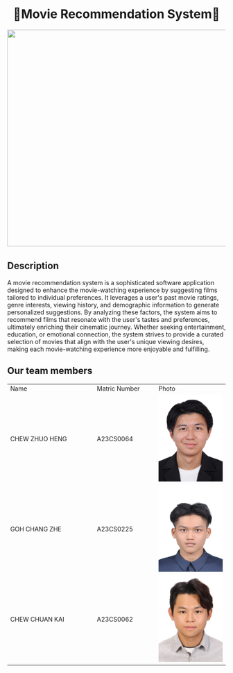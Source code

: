 <h1 align="center"> 🎥Movie Recommendation System🎥 </h1>
<image src = "image/CINEMA.jpg" width="2000" height="500">
  
## Description
A movie recommendation system is a sophisticated software application designed to enhance the movie-watching experience by suggesting films tailored to individual preferences. It leverages a user's past movie ratings, genre interests, viewing history, and demographic information to generate personalized suggestions. By analyzing these factors, the system aims to recommend films that resonate with the user's tastes and preferences, ultimately enriching their cinematic journey. Whether seeking entertainment, education, or emotional connection, the system strives to provide a curated selection of movies that align with the user's unique viewing desires, making each movie-watching experience more enjoyable and fulfilling.

## Our team members 
<table> 
  <tr> 
    <td width="250px">Name</td> 
    <td width="150px">Matric Number</td> 
    <td width="200px">Photo</td> 
  </tr> 
  <tr> 
    <td>CHEW ZHUO HENG</td> 
    <td>A23CS0064</td> 
    <td><img src="image/CHEW ZHUO HENG.jpg" height="200" width="150"></td> 
  </tr> 
  <tr> 
    <td>GOH CHANG ZHE</td> 
    <td>A23CS0225</td> 
    <td><img src= "image/GOH CHANG ZHE.jpg" height="200" width="150"></td> 
  </tr> 
  <tr> 
    <td>CHEW CHUAN KAI</td> 
    <td>A23CS0062</td> 
    <td><img src= "image/CHEW CHUAN KAI.jpg" height="200" width="150"></td> 
  </tr> 
</table> 
